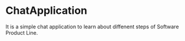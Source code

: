# ChatApplication

It is a simple chat application to learn about diffenent steps of Software Product Line.
